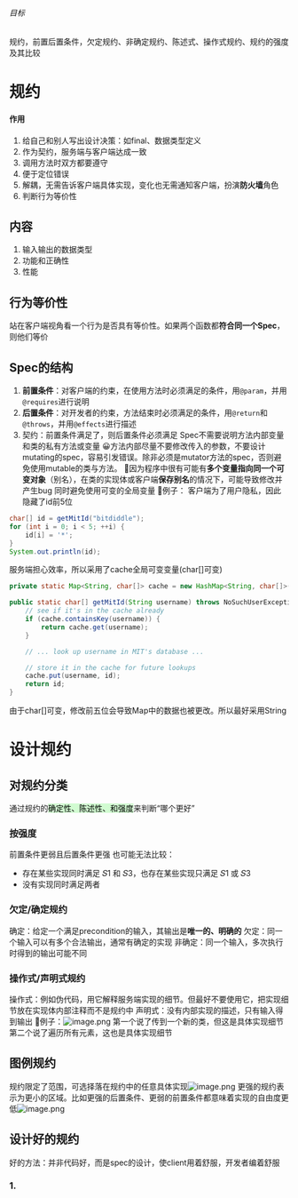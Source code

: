 ###### 目标
规约，前置后置条件，欠定规约、非确定规约、陈述式、操作式规约、规约的强度及其比较
# 规约
#### 作用
1. 给自己和别人写出设计决策：如final、数据类型定义
2. 作为契约，服务端与客户端达成一致
3. 调用方法时双方都要遵守
4. 便于定位错误
5. 解耦，无需告诉客户端具体实现，变化也无需通知客户端，扮演**防火墙**角色
6. 判断行为等价性
## 内容
1. 输入输出的数据类型
2. 功能和正确性
3. 性能
## 行为等价性
站在客户端视角看一个行为是否具有等价性。如果两个函数都**符合同一个Spec**，则他们等价
## Spec的结构
1. **前置条件**：对客户端的约束，在使用方法时必须满足的条件，用`@param`，并用`@requires`进行说明
3. **后置条件**：对开发者的约束，方法结束时必须满足的条件，用`@return`和`@throws`，并用`@effects`进行描述
4. 契约：前置条件满足了，则后置条件必须满足
Spec不需要说明方法内部变量和类的私有方法或变量
😀方法内部尽量不要修改传入的参数，不要设计mutating的spec，容易引发错误。除非必须是mutator方法的spec，否则避免使用mutable的类与方法。
📕因为程序中很有可能有**多个变量指向同一个可变对象**（别名），在类的实现体或客户端**保存别名**的情况下，可能导致修改并产生bug
同时避免使用可变的全局变量
🌰例子：
客户端为了用户隐私，因此隐藏了id前5位
```Java
char[] id = getMitId("bitdiddle");
for (int i = 0; i < 5; ++i) {
    id[i] = '*';
}
System.out.println(id);
```
服务端担心效率，所以采用了cache全局可变变量(char\[\]可变)
```Java
private static Map<String, char[]> cache = new HashMap<String, char[]>();

public static char[] getMitId(String username) throws NoSuchUserException {
    // see if it's in the cache already
    if (cache.containsKey(username)) {
        return cache.get(username);
    }

    // ... look up username in MIT's database ...

    // store it in the cache for future lookups
    cache.put(username, id);
    return id;
}
```
由于char\[\]可变，修改前五位会导致Map中的数据也被更改。所以最好采用String
# 设计规约
## 对规约分类
通过规约的<mark style="background: #BBFABBA6;">确定性、陈述性、和强度</mark>来判断“哪个更好”
### 按强度
前置条件更弱且后置条件更强
也可能无法比较：
+ 存在某些实现同时满足 𝑆1​ 和 𝑆3​，也存在某些实现只满足 𝑆1​ 或 𝑆3​
+ 没有实现同时满足两者
### 欠定/确定规约
确定：给定一个满足precondition的输入，其输出是**唯一的、明确的**
欠定：同一个输入可以有多个合法输出，通常有确定的实现
非确定：同一个输入，多次执行时得到的输出可能不同
### 操作式/声明式规约
操作式：例如伪代码，用它解释服务端实现的细节。但最好不要使用它，把实现细节放在实现体内部注释而不是规约中
声明式：没有内部实现的描述，只有输入得到输出
🌰例子：![image.png](https://s2.loli.net/2024/05/27/uCVDdlh7ESWUqiQ.png)
第一个说了传到一个新的类，但这是具体实现细节
第二个说了遍历所有元素，这也是具体实现细节
## 图例规约
规约限定了范围，可选择落在规约中的任意具体实现![image.png](https://s2.loli.net/2024/05/27/dUwMg2x4pasChIn.png)
更强的规约表示为更小的区域。比如更强的后置条件、更弱的前置条件都意味着实现的自由度更低![image.png](https://s2.loli.net/2024/05/27/RxC4LrI6HmskEwD.png)
## 设计好的规约
好的方法：并非代码好，而是spec的设计，使client用着舒服，开发者编着舒服
### 1.
